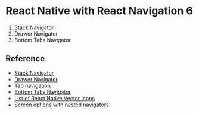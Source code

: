 # React Native with React Navigation 6

1. Stack Navigator
2. Drawer Navigator
3. Bottom Tabs Navigator

## Reference

- [Stack Navigator](https://reactnavigation.org/docs/stack-navigator)
- [Drawer Navigator](https://reactnavigation.org/docs/drawer-navigator)
- [Tab navigation](https://reactnavigation.org/docs/tab-based-navigation)
- [Bottom Tabs Navigator](https://reactnavigation.org/docs/bottom-tab-navigator)
- [List of React Native Vector Icons](https://oblador.github.io/react-native-vector-icons/)
- [Screen options with nested navigators](https://reactnavigation.org/docs/screen-options-resolution)
